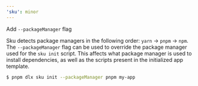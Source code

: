 ```yaml
---
'sku': minor
---
```


Add `--packageManager` flag

Sku detects package managers in the following order: `yarn` -> `pnpm` -> `npm`.
The `--packageManager` flag can be used to override the package manager used for the `sku init` script.
This affects what package manager is used to install dependencies, as well as the scripts present in the initialized app template.

```sh
$ pnpm dlx sku init --packageManager pnpm my-app
```
